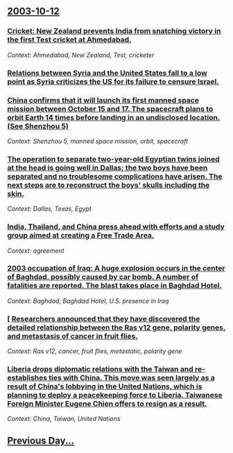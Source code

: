 ## [2003-10-12](/news/2003/10/12/index.md)

### [ Cricket: New Zealand prevents India from snatching victory in the first Test cricket at Ahmedabad.](/news/2003/10/12/cricket-new-zealand-prevents-india-from-snatching-victory-in-the-first-test-cricket-at-ahmedabad.md)
_Context: Ahmedabad, New Zealand, Test, cricketer_

### [ Relations between Syria and the United States fall to a low point as Syria criticizes the US for its failure to censure Israel.](/news/2003/10/12/relations-between-syria-and-the-united-states-fall-to-a-low-point-as-syria-criticizes-the-us-for-its-failure-to-censure-israel.md)
### [ China confirms that it will launch its first manned space mission between October 15 and 17. The spacecraft plans to orbit Earth 14 times before landing in an undisclosed location. (See Shenzhou 5)](/news/2003/10/12/china-confirms-that-it-will-launch-its-first-manned-space-mission-between-october-15-and-17-the-spacecraft-plans-to-orbit-earth-14-times-b.md)
_Context: Shenzhou 5, manned space mission, orbit, spacecraft_

### [ The operation to separate two-year-old Egyptian twins joined at the head is going well in Dallas; the two boys have been separated and no troublesome complications have arisen. The next steps are to reconstruct the boys' skulls including the skin.](/news/2003/10/12/the-operation-to-separate-two-year-old-egyptian-twins-joined-at-the-head-is-going-well-in-dallas-the-two-boys-have-been-separated-and-no-t.md)
_Context: Dallas, Texas, Egypt_

### [ India, Thailand, and China press ahead with efforts and a study group aimed at creating a Free Trade Area.](/news/2003/10/12/india-thailand-and-china-press-ahead-with-efforts-and-a-study-group-aimed-at-creating-a-free-trade-area.md)
_Context: agreement_

### [ 2003 occupation of Iraq: A huge explosion occurs in the center of Baghdad, possibly caused by car bomb. A number of fatalities are reported. The blast takes place in Baghdad Hotel.](/news/2003/10/12/2003-occupation-of-iraq-a-huge-explosion-occurs-in-the-center-of-baghdad-possibly-caused-by-car-bomb-a-number-of-fatalities-are-reported.md)
_Context: Baghdad, Baghdad Hotel, U.S. presence in Iraq_

### [ [Researchers announced that they have discovered the detailed relationship between the Ras v12 gene, polarity genes, and metastasis of cancer in fruit flies.](/news/2003/10/12/researchers-announced-that-they-have-discovered-the-detailed-relationship-between-the-ras-v12-gene-polarity-genes-and-metastasis-of-canc.md)
_Context: Ras v12, cancer, fruit flies, metastatic, polarity gene_

### [ Liberia drops diplomatic relations with the Taiwan and re-establishes ties with China. This move was seen largely as a result of China's lobbying in the United Nations, which is planning to deploy a peacekeeping force to Liberia. Taiwanese Foreign Minister Eugene Chien offers to resign as a result.](/news/2003/10/12/liberia-drops-diplomatic-relations-with-the-taiwan-and-re-establishes-ties-with-china-this-move-was-seen-largely-as-a-result-of-china-s-lo.md)
_Context: China, Taiwan, United Nations_

## [Previous Day...](/news/2003/10/11/index.md)

